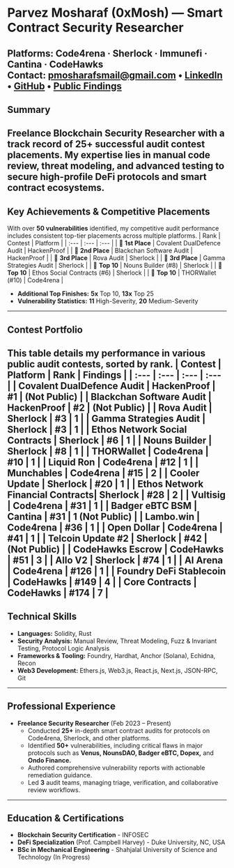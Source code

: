# Parvez Mosharaf (0xMosh) — Smart Contract Security Researcher
Platforms: Code4rena · Sherlock · Immunefi · Cantina · CodeHawks  
Contact: [pmosharafsmail@gmail.com](mailto:pmosharafsmail@gmail.com) • [LinkedIn](https://www.linkedin.com/in/mosharaff) • [GitHub](https://github.com/mosharaf6) • [Public Findings](https://audits.sherlock.xyz/watson/0xMosh)
---
## Summary
Freelance Blockchain Security Researcher with a track record of **25+ successful audit contest placements**. My expertise lies in manual code review, threat modeling, and advanced testing to secure high-profile DeFi protocols and smart contract ecosystems.
---
## Key Achievements & Competitive Placements
With over **50 vulnerabilities** identified, my competitive audit performance includes consistent top-tier placements across multiple platforms.
| Rank | Contest | Platform |
| :--- | :--- | :--- |
| 🥇 **1st Place** | Covalent DualDefence Audit | HackenProof |
| 🥈 **2nd Place** | Blackchan Software Audit | HackenProof |
| 🥉 **3rd Place** | Rova Audit | Sherlock |
| 🥉 **3rd Place** | Gamma Strategies Audit | Sherlock |
| 🏅 **Top 10** | Nouns Builder (#8) | Sherlock |
| 🏅 **Top 10** | Ethos Social Contracts (#6) | Sherlock |
| 🏅 **Top 10** | THORWallet (#10) | Code4rena |
- **Additional Top Finishes:** **5x** Top 10, **13x** Top 25
- **Vulnerability Statistics:** **11** High-Severity, **20** Medium-Severity
---
## Contest Portfolio
This table details my performance in various public audit contests, sorted by rank.
| Contest | Platform | Rank | Findings |
| :--- | :--- | :--- | :--- |
| Covalent DualDefence Audit | HackenProof | #1 | (Not Public) |
| Blackchan Software Audit | HackenProof | #2 | (Not Public) |
| Rova Audit | Sherlock | #3 | 1 |
| Gamma Strategies Audit | Sherlock | #3 | 1 |
| Ethos Network Social Contracts | Sherlock | #6 | 1 |
| Nouns Builder | Sherlock | #8 | 1 |
| THORWallet | Code4rena | #10 | 1 |
| Liquid Ron | Code4rena | #12 | 1 |
| Munchables | Code4rena | #15 | 2 |
| Cooler Update | Sherlock | #20 | 1 |
| Ethos Network Financial Contracts| Sherlock | #28 | 2 |
| Vultisig | Code4rena | #31 | 1 |
| Badger eBTC BSM | Cantina | #31 | 1 (Not Public) |
| Lambo.win | Code4rena | #36 | 1 |
| Open Dollar | Code4rena | #41 | 1 |
| Telcoin Update #2 | Sherlock | #42 | (Not Public) |
| CodeHawks Escrow | CodeHawks | #51 | 3 |
| Allo V2 | Sherlock | #74 | 1 |
| AI Arena | Code4rena | #126 | 1 |
| Foundry DeFi Stablecoin | CodeHawks | #149 | 4 |
| Core Contracts | CodeHawks | #174 | 7 |
---
## Technical Skills
- **Languages:** Solidity, Rust
- **Security Analysis:** Manual Review, Threat Modeling, Fuzz & Invariant Testing, Protocol Logic Analysis
- **Frameworks & Tooling:** Foundry, Hardhat, Anchor (Solana), Echidna, Recon
- **Web3 Development:** Ethers.js, Web3.js, React.js, Next.js, JSON-RPC, Git
---
## Professional Experience
- **Freelance Security Researcher** (Feb 2023 – Present)
  - Conducted **25+** in-depth smart contract audits for protocols on Code4rena, Sherlock, and other platforms.
  - Identified **50+** vulnerabilities, including critical flaws in major protocols such as **Venus, NounsDAO, Badger eBTC, Dopex,** and **Ondo Finance.**
  - Authored comprehensive vulnerability reports with actionable remediation guidance.
  - Led **3** audit teams, managing triage, verification, and collaborative review workflows.
---
## Education & Certifications
- **Blockchain Security Certification** - INFOSEC
- **DeFi Specialization** (Prof. Campbell Harvey) - Duke University, NC, USA
- **BSc in Mechanical Engineering** - Shahjalal University of Science and Technology (In Progress)